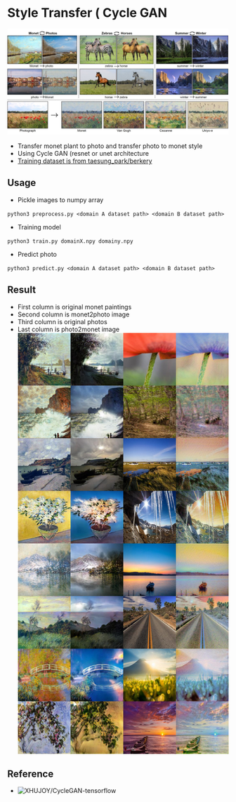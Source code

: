 # Style Transfer ( Cycle GAN
![teaser](https://github.com/willylulu/GanExample/blob/master/StyleTransfer_CycleGAN/images/teaser.jpg?raw=true)
*	Transfer monet plant to photo and transfer photo to monet style
*	Using Cycle GAN (resnet or unet architecture
*	[Training dataset is from taesung_park/berkery](https://people.eecs.berkeley.edu/~taesung_park/CycleGAN/datasets/)

##	Usage
*	Pickle images to numpy array

`python3 preprocess.py <domain A dataset path> <domain B dataset path>`

*	Training model

`python3 train.py domainX.npy domainy.npy`

*	Predict photo

`python3 predict.py <domain A dataset path> <domain B dataset path>`

## Result
* First column is original monet paintings
* Second column is monet2photo image
* Third column is original photos
* Last column is photo2monet image
![test](https://github.com/willylulu/GanExample/blob/master/StyleTransfer_CycleGAN/test.jpg?raw=true)

## Reference
*	![XHUJOY/CycleGAN-tensorflow](https://github.com/XHUJOY/CycleGAN-tensorflow)
